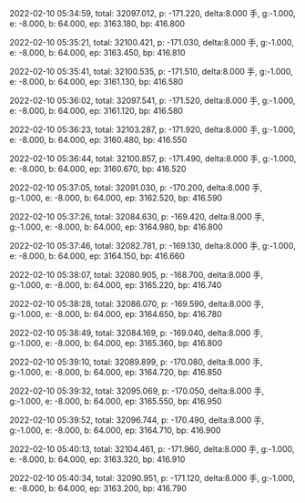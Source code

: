 2022-02-10 05:34:59, total: 32097.012, p: -171.220, delta:8.000 手, g:-1.000, e: -8.000, b: 64.000, ep: 3163.180, bp: 416.800

2022-02-10 05:35:21, total: 32100.421, p: -171.030, delta:8.000 手, g:-1.000, e: -8.000, b: 64.000, ep: 3163.450, bp: 416.810

2022-02-10 05:35:41, total: 32100.535, p: -171.510, delta:8.000 手, g:-1.000, e: -8.000, b: 64.000, ep: 3161.130, bp: 416.580

2022-02-10 05:36:02, total: 32097.541, p: -171.520, delta:8.000 手, g:-1.000, e: -8.000, b: 64.000, ep: 3161.120, bp: 416.580

2022-02-10 05:36:23, total: 32103.287, p: -171.920, delta:8.000 手, g:-1.000, e: -8.000, b: 64.000, ep: 3160.480, bp: 416.550

2022-02-10 05:36:44, total: 32100.857, p: -171.490, delta:8.000 手, g:-1.000, e: -8.000, b: 64.000, ep: 3160.670, bp: 416.520

2022-02-10 05:37:05, total: 32091.030, p: -170.200, delta:8.000 手, g:-1.000, e: -8.000, b: 64.000, ep: 3162.520, bp: 416.590

2022-02-10 05:37:26, total: 32084.630, p: -169.420, delta:8.000 手, g:-1.000, e: -8.000, b: 64.000, ep: 3164.980, bp: 416.800

2022-02-10 05:37:46, total: 32082.781, p: -169.130, delta:8.000 手, g:-1.000, e: -8.000, b: 64.000, ep: 3164.150, bp: 416.660

2022-02-10 05:38:07, total: 32080.905, p: -168.700, delta:8.000 手, g:-1.000, e: -8.000, b: 64.000, ep: 3165.220, bp: 416.740

2022-02-10 05:38:28, total: 32086.070, p: -169.590, delta:8.000 手, g:-1.000, e: -8.000, b: 64.000, ep: 3164.650, bp: 416.780

2022-02-10 05:38:49, total: 32084.169, p: -169.040, delta:8.000 手, g:-1.000, e: -8.000, b: 64.000, ep: 3165.360, bp: 416.800

2022-02-10 05:39:10, total: 32089.899, p: -170.080, delta:8.000 手, g:-1.000, e: -8.000, b: 64.000, ep: 3164.720, bp: 416.850

2022-02-10 05:39:32, total: 32095.069, p: -170.050, delta:8.000 手, g:-1.000, e: -8.000, b: 64.000, ep: 3165.550, bp: 416.950

2022-02-10 05:39:52, total: 32096.744, p: -170.490, delta:8.000 手, g:-1.000, e: -8.000, b: 64.000, ep: 3164.710, bp: 416.900

2022-02-10 05:40:13, total: 32104.461, p: -171.960, delta:8.000 手, g:-1.000, e: -8.000, b: 64.000, ep: 3163.320, bp: 416.910

2022-02-10 05:40:34, total: 32090.951, p: -171.120, delta:8.000 手, g:-1.000, e: -8.000, b: 64.000, ep: 3163.200, bp: 416.790